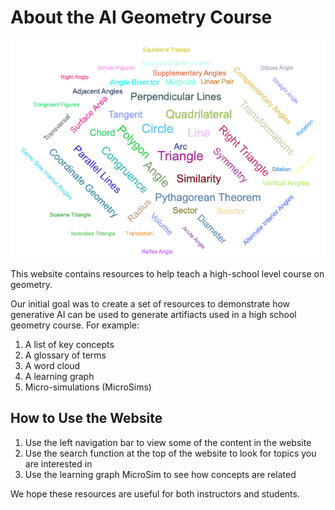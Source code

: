 # About the AI Geometry Course

![Word Cloud for Geometry](./img/word-cloud.png)

This website contains resources to help teach a high-school level course on geometry.

Our initial goal was to create a set of resources to demonstrate
how generative AI can be used to generate artifiacts used
in a high school geometry course.  For example:

1. A list of key concepts
2. A glossary of terms
3. A word cloud
4. A learning graph
5. Micro-simulations (MicroSims)

## How to Use the Website

1. Use the left navigation bar to view some of the content in the website
2. Use the search function at the top of the website to look for topics you are interested in
3. Use the learning graph MicroSim to see how concepts are related

We hope these resources are useful for both instructors and students.

